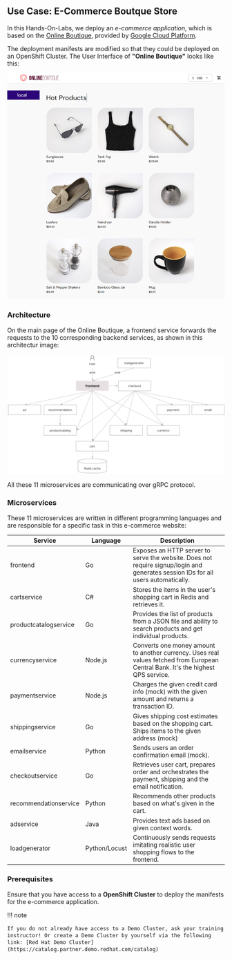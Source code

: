 ## Use Case: E-Commerce Boutque Store 

In this Hands-On-Labs, we deploy an *e-commerce application*, which is based on the [Online Boutique](https://github.com/GoogleCloudPlatform/microservices-demo), provided by [Google Cloud Platform](https://github.com/GoogleCloudPlatform). 

The deployment manifests are modified so that they could be deployed on an OpenShift Cluster. The User Interface of **"Online Boutique"** looks like this:

![Online Boutique Interface](img/boutique_interface.png)

### Architecture

On the main page of the Online Boutique, a frontend service forwards the requests to the 10 corresponding backend services, as shown in this architectur image: 

![Architecture of microservices](img/architecture-diagram.png)

All these 11 microservices are communicating over gRPC protocol. 

### Microservices

These 11 microservices are written in different programming languages and are responsible for a specific task in this e-commerce website:


| Service                                              | Language      | Description                                                                                                                       |
| ---------------------------------------------------- | ------------- | --------------------------------------------------------------------------------------------------------------------------------- |
| frontend                        | Go            | Exposes an HTTP server to serve the website. Does not require signup/login and generates session IDs for all users automatically. |
| cartservice                     | C#            | Stores the items in the user's shopping cart in Redis and retrieves it.                                                           |
| productcatalogservice           | Go            | Provides the list of products from a JSON file and ability to search products and get individual products.                        |
| currencyservice                 | Node.js       | Converts one money amount to another currency. Uses real values fetched from European Central Bank. It's the highest QPS service. |
| paymentservice                  | Node.js       | Charges the given credit card info (mock) with the given amount and returns a transaction ID.                                     |
| shippingservice                 | Go            | Gives shipping cost estimates based on the shopping cart. Ships items to the given address (mock)                                 |
| emailservice                    | Python        | Sends users an order confirmation email (mock).                                                                                   |
| checkoutservice                 | Go            | Retrieves user cart, prepares order and orchestrates the payment, shipping and the email notification.                            |
| recommendationservice           | Python        | Recommends other products based on what's given in the cart.                                                                      |
| adservice                       | Java          | Provides text ads based on given context words.                                                                                   |
| loadgenerator                   | Python/Locust | Continuously sends requests imitating realistic user shopping flows to the frontend.         


### Prerequisites

Ensure that you have access to a **OpenShift Cluster** to deploy the manifests for the e-commerce application. 

!!! note

    If you do not already have access to a Demo Cluster, ask your training instructor! Or create a Demo Cluster by yourself via the following link: [Red Hat Demo Cluster](https://catalog.partner.demo.redhat.com/catalog)